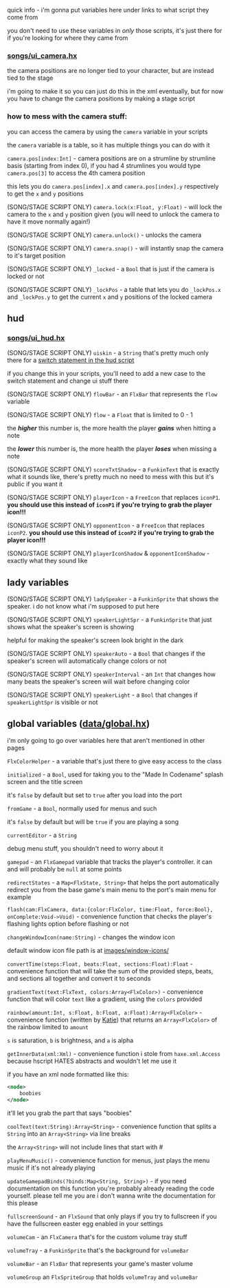 quick info - i'm gonna put variables here under links to what script they come from

you don't need to use these variables in *only* those scripts, it's just there for if you're looking for where they came from

### [songs/ui_camera.hx](../../songs/ui_camera.hx)

the camera positions are no longer tied to your character, but are instead tied to the stage

i'm going to make it so you can just do this in the xml eventually, but for now you have to change the camera positions by making a stage script

### how to mess with the camera stuff:
you can access the camera by using the `camera` variable in your scripts

the `camera` variable is a table, so it has multiple things you can do with it

`camera.pos[index:Int]` - camera positions are on a strumline by strumline basis (starting from index 0), if you had 4 strumlines you would type `camera.pos[3]` to access the 4th camera position

this lets you do `camera.pos[index].x` and `camera.pos[index].y` respectively to get the `x` and `y` positions

(SONG/STAGE SCRIPT ONLY) `camera.lock(x:Float, y:Float)` - will lock the camera to the `x` and `y` position given (you will need to unlock the camera to have it move normally again!)

(SONG/STAGE SCRIPT ONLY) `camera.unlock()` - unlocks the camera

(SONG/STAGE SCRIPT ONLY) `camera.snap()` - will instantly snap the camera to it's target position

(SONG/STAGE SCRIPT ONLY) `_locked` - a `Bool` that is just if the camera is locked or not

(SONG/STAGE SCRIPT ONLY) `_lockPos` - a table that lets you do `_lockPos.x` and `_lockPos.y` to get the current `x` and `y` positions of the locked camera

## hud
### [songs/ui_hud.hx](../../songs/ui_hud.hx)
(SONG/STAGE SCRIPT ONLY) `uiskin` - a `String` that's pretty much only there for a [switch statement in the hud script](https://github.com/TIPSnASK/fnf-free-download/blob/26e9a8eaef432c5febc7302ba0ead928452d23c4/songs/ui_hud.hx#L147)

if you change this in your scripts, you'll need to add a new case to the switch statement and change ui stuff there

(SONG/STAGE SCRIPT ONLY) `flowBar` - an `FlxBar` that represents the `flow` variable

(SONG/STAGE SCRIPT ONLY) `flow` - a `Float` that is limited to 0 - 1

the ***higher*** this number is, the more health the player ***gains*** when hitting a note

the ***lower*** this number is, the more health the player ***loses*** when missing a note

(SONG/STAGE SCRIPT ONLY) `scoreTxtShadow` - a `FunkinText` that is exactly what it sounds like, there's pretty much no need to mess with this but it's public if you want it

(SONG/STAGE SCRIPT ONLY) `playerIcon` - a `FreeIcon` that replaces `iconP1`. **you should use this instead of `iconP1` if you're trying to grab the player icon!!!**

(SONG/STAGE SCRIPT ONLY) `opponentIcon` - a `FreeIcon` that replaces `iconP2`. **you should use this instead of `iconP2` if you're trying to grab the player icon!!!**

(SONG/STAGE SCRIPT ONLY) `playerIconShadow` & `opponentIconShadow` - exactly what they sound like

## lady variables
(SONG/STAGE SCRIPT ONLY) `ladySpeaker` - a `FunkinSprite` that shows the speaker. i do not know what i'm supposed to put here

(SONG/STAGE SCRIPT ONLY) `speakerLightSpr` - a `FunkinSprite` that just shows what the speaker's screen is showing

helpful for making the speaker's screen look bright in the dark

(SONG/STAGE SCRIPT ONLY) `speakerAuto` - a `Bool` that changes if the speaker's screen will automatically change colors or not

(SONG/STAGE SCRIPT ONLY) `speakerInterval` - an `Int` that changes how many beats the speaker's screen will wait before changing color

(SONG/STAGE SCRIPT ONLY) `speakerLight` - a `Bool` that changes if `speakerLightSpr` is visible or not

## global variables ([data/global.hx](../../data/global.hx))
i'm only going to go over variables here that aren't mentioned in other pages

`FlxColorHelper` - a variable that's just there to give easy access to the class

`initialized` - a `Bool`, used for taking you to the "Made In Codename" splash screen and the title screen

it's `false` by default but set to `true` after you load into the port

`fromGame` - a `Bool`, normally used for menus and such

it's `false` by default but will be `true` if you are playing a song

`currentEditor` - a `String`

debug menu stuff, you shouldn't need to worry about it

`gamepad` - an `FlxGamepad` variable that tracks the player's controller. it can and will probably be `null` at some points

`redirectStates` - a `Map<FlxState, String>` that helps the port automatically redirect you from the base game's main menu to the port's main menu for example

`flash(cam:FlxCamera, data:{color:FlxColor, time:Float, force:Bool}, onComplete:Void->Void)` - convenience function that checks the player's flashing lights option before flashing or not

`changeWindowIcon(name:String)` - changes the window icon

default window icon file path is at [images/window-icons/](images/window-icons/)

`convertTime(steps:Float, beats:Float, sections:Float):Float` - convenience function that will take the sum of the provided steps, beats, and sections all together and convert it to seconds

`gradientText(text:FlxText, colors:Array<FlxColor>)` - convenience function that will color `text` like a gradient, using the `colors` provided

`rainbow(amount:Int, s:Float, b:Float, a:Float):Array<FlxColor>` - convenience function (written by [Katie](https://github.com/RafGamign)) that returns an `Array<FlxColor>` of the rainbow limited to `amount`

`s` is saturation, `b` is brightness, and `a` is alpha

`getInnerData(xml:Xml)` - convenience function i stole from `haxe.xml.Access` because hscript HATES abstracts and wouldn't let me use it

if you have an xml node formatted like this:
```xml
<node>
	boobies
</node>
```
it'll let you grab the part that says "boobies"

`coolText(text:String):Array<String>` - convenience function that splits a `String` into an `Array<String>` via line breaks

the `Array<String>` will not include lines that start with #

`playMenuMusic()` - convenience function for menus, just plays the menu music if it's not already playing

`updateGamepadBinds(?binds:Map<String, String>)` - if you need documentation on this function you're probably already reading the code yourself. please tell me you are i don't wanna write the documentation for this please

`fullscreenSound` - an `FlxSound` that only plays if you try to fullscreen if you have the fullscreen easter egg enabled in your settings

`volumeCam` - an `FlxCamera` that's for the custom volume tray stuff

`volumeTray` - a `FunkinSprite` that's the background for `volumeBar`

`volumeBar` - an `FlxBar` that represents your game's master volume

`volumeGroup` an `FlxSpriteGroup` that holds `volumeTray` and `volumeBar`